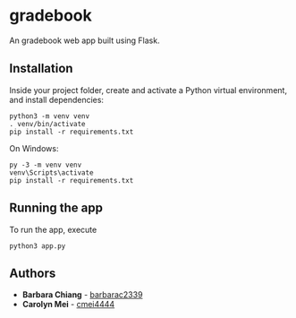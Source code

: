 # gradebook
An gradebook web app built using Flask.

## Installation
Inside your project folder, create and activate a Python virtual environment, and install dependencies:

```
python3 -m venv venv
. venv/bin/activate
pip install -r requirements.txt
```

On Windows:

```
py -3 -m venv venv
venv\Scripts\activate
pip install -r requirements.txt
```

## Running the app
To run the app, execute

```
python3 app.py
```

## Authors

* **Barbara Chiang** - [barbarac2339](https://github.com/barbarac2339)
* **Carolyn Mei** - [cmei4444](https://github.com/cmei4444)

